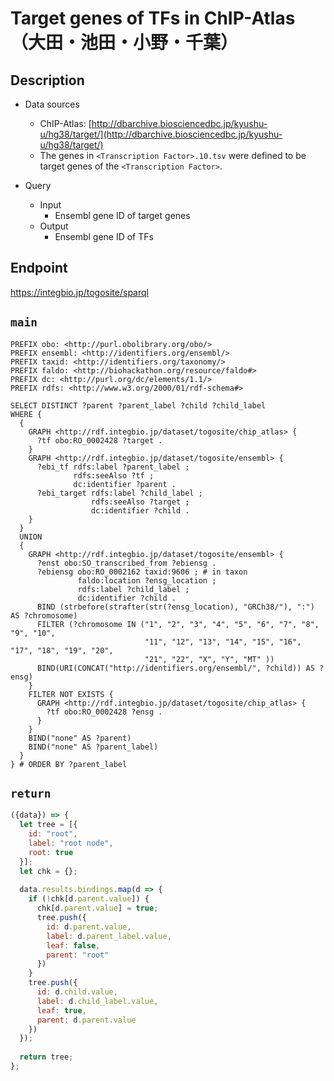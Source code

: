 # Target genes of TFs in ChIP-Atlas （大田・池田・小野・千葉）

## Description

- Data sources
    - ChIP-Atlas: [http://dbarchive.biosciencedbc.jp/kyushu-u/hg38/target/](http://dbarchive.biosciencedbc.jp/kyushu-u/hg38/target/)
    - The genes in `<Transcription Factor>.10.tsv` were defined to be target genes of the `<Transcription Factor>`.

- Query
    - Input
        - Ensembl gene ID of target genes
    - Output
        - Ensembl gene ID of TFs

## Endpoint

https://integbio.jp/togosite/sparql

## `main`

```sparql
PREFIX obo: <http://purl.obolibrary.org/obo/>
PREFIX ensembl: <http://identifiers.org/ensembl/>
PREFIX taxid: <http://identifiers.org/taxonomy/>
PREFIX faldo: <http://biohackathon.org/resource/faldo#>
PREFIX dc: <http://purl.org/dc/elements/1.1/>
PREFIX rdfs: <http://www.w3.org/2000/01/rdf-schema#>

SELECT DISTINCT ?parent ?parent_label ?child ?child_label
WHERE {
  { 
    GRAPH <http://rdf.integbio.jp/dataset/togosite/chip_atlas> {
      ?tf obo:RO_0002428 ?target .
    }
    GRAPH <http://rdf.integbio.jp/dataset/togosite/ensembl> {
      ?ebi_tf rdfs:label ?parent_label ;
              rdfs:seeAlso ?tf ;
              dc:identifier ?parent .
      ?ebi_target rdfs:label ?child_label ;
                  rdfs:seeAlso ?target ;
                  dc:identifier ?child .
    }
  }
  UNION
  {
    GRAPH <http://rdf.integbio.jp/dataset/togosite/ensembl> {
      ?enst obo:SO_transcribed_from ?ebiensg .
      ?ebiensg obo:RO_0002162 taxid:9606 ; # in taxon
               faldo:location ?ensg_location ;
               rdfs:label ?child_label ;
               dc:identifier ?child .
      BIND (strbefore(strafter(str(?ensg_location), "GRCh38/"), ":") AS ?chromosome)
      FILTER (?chromosome IN ("1", "2", "3", "4", "5", "6", "7", "8", "9", "10",
                              "11", "12", "13", "14", "15", "16", "17", "18", "19", "20",
                              "21", "22", "X", "Y", "MT" ))
      BIND(URI(CONCAT("http://identifiers.org/ensembl/", ?child)) AS ?ensg)
    }
    FILTER NOT EXISTS {
      GRAPH <http://rdf.integbio.jp/dataset/togosite/chip_atlas> {
        ?tf obo:RO_0002428 ?ensg .
      }
    }
    BIND("none" AS ?parent)
    BIND("none" AS ?parent_label)
  }
} # ORDER BY ?parent_label
```

## `return`
```javascript
({data}) => {
  let tree = [{
    id: "root",
    label: "root node",
    root: true
  }];
  let chk = {};
  
  data.results.bindings.map(d => {
    if (!chk[d.parent.value]) {
      chk[d.parent.value] = true;
      tree.push({     
        id: d.parent.value,
        label: d.parent_label.value,
        leaf: false,
        parent: "root"
      })
    }
    tree.push({
      id: d.child.value,
      label: d.child_label.value,
      leaf: true,
      parent: d.parent.value
    })
  });
  
  return tree;
};
```
